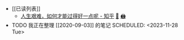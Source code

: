 - [[已读列表]]
	- [人生艰难，如何才能过得好一点呢 - 知乎](https://zhuanlan.zhihu.com/p/482757365) [🔎](es://202311281426_人生艰难，如何才能过得好一点呢) [🖨](<file:///D:/Wanghu/Attachment/202311281426_人生艰难，如何才能过得好一点呢.html>)
- TODO 我正在整理 [[2020-09-03]] 的笔记
  SCHEDULED: <2023-11-28 Tue>